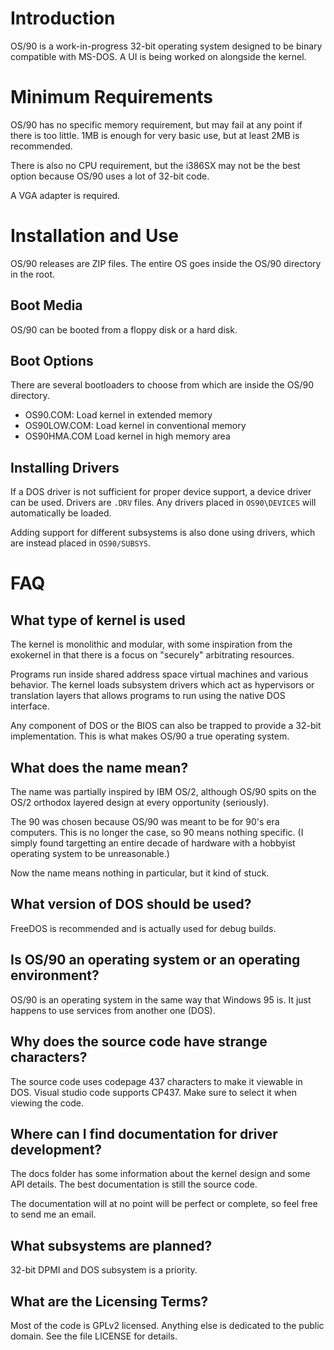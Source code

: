 # Introduction

OS/90 is a work-in-progress 32-bit operating system designed to be binary compatible with MS-DOS. A UI is being worked on alongside the kernel.

# Minimum Requirements

OS/90 has no specific memory requirement, but may fail at any point if there is too little. 1MB is enough for very basic use, but at least 2MB is recommended.

There is also no CPU requirement, but the i386SX may not be the best option because OS/90 uses a lot of 32-bit code.

A VGA adapter is required.

# Installation and Use

OS/90 releases are ZIP files. The entire OS goes inside the OS/90 directory in the root.

## Boot Media

OS/90 can be booted from a floppy disk or a hard disk.

## Boot Options

There are several bootloaders to choose from which are inside the OS/90 directory.

- OS90.COM:    Load kernel in extended memory
- OS90LOW.COM: Load kernel in conventional memory
- OS90HMA.COM  Load kernel in high memory area

## Installing Drivers

If a DOS driver is not sufficient for proper device support, a device driver can be used. Drivers are `.DRV` files. Any drivers placed in `OS90\DEVICES` will automatically be loaded.

Adding support for different subsystems is also done using drivers, which are instead placed in `OS90/SUBSYS`.

# FAQ

## What type of kernel is used

The kernel is monolithic and modular, with some inspiration from the exokernel in that there is a focus on "securely" arbitrating resources.

Programs run inside shared address space virtual machines and various behavior. The kernel loads subsystem drivers which act as hypervisors or translation layers that allows programs to run using the native DOS interface.

Any component of DOS or the BIOS can also be trapped to provide a 32-bit implementation. This is what makes OS/90 a true operating system.

## What does the name mean?

The name was partially inspired by IBM OS/2, although OS/90 spits on the OS/2 orthodox layered design at every opportunity (seriously).

The 90 was chosen because OS/90 was meant to be for 90's era computers. This is no longer the case, so 90 means nothing specific. (I simply found targetting an entire decade of hardware with a hobbyist operating system to be unreasonable.)

Now the name means nothing in particular, but it kind of stuck.

## What version of DOS should be used?

FreeDOS is recommended and is actually used for debug builds.

## Is OS/90 an operating system or an operating environment?

OS/90 is an operating system in the same way that Windows 95 is. It just happens to use services from another one (DOS).

## Why does the source code have strange characters?

The source code uses codepage 437 characters to make it viewable in DOS. Visual studio code supports CP437. Make sure to select it when viewing the code.

## Where can I find documentation for driver development?

The docs folder has some information about the kernel design and some API details. The best documentation is still the source code.

The documentation will at no point will be perfect or complete, so feel free to send me an email.

## What subsystems are planned?

32-bit DPMI and DOS subsystem is a priority.

## What are the Licensing Terms?

Most of the code is GPLv2 licensed. Anything else is dedicated to the public domain. See the file LICENSE for details.
